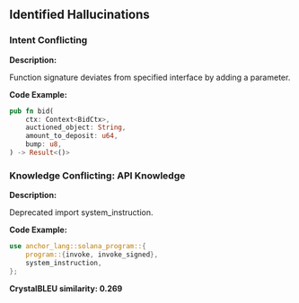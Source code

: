 ## Identified Hallucinations

### Intent Conflicting
**Description:** 

Function signature deviates from specified interface by adding a parameter.

**Code Example:**
```rust
pub fn bid(
    ctx: Context<BidCtx>,
    auctioned_object: String,
    amount_to_deposit: u64,
    bump: u8,
) -> Result<()>
```

### Knowledge Conflicting: API Knowledge
**Description:** 

Deprecated import system_instruction.

**Code Example:**
```rust
use anchor_lang::solana_program::{
    program::{invoke, invoke_signed},
    system_instruction,
};
```

**CrystalBLEU similarity: 0.269** 
